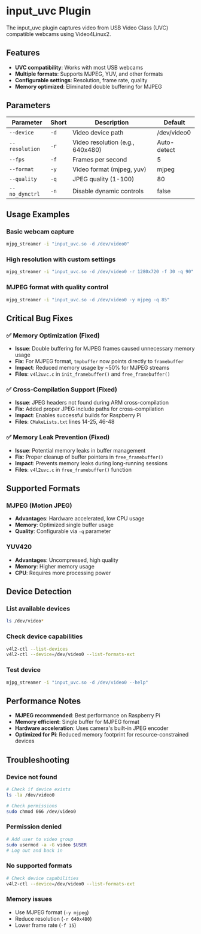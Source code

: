 # input_uvc Plugin

The input_uvc plugin captures video from USB Video Class (UVC) compatible webcams using Video4Linux2.

## Features

- **UVC compatibility**: Works with most USB webcams
- **Multiple formats**: Supports MJPEG, YUV, and other formats
- **Configurable settings**: Resolution, frame rate, quality
- **Memory optimized**: Eliminated double buffering for MJPEG

## Parameters

| Parameter | Short | Description | Default |
|-----------|-------|-------------|---------|
| `--device` | `-d` | Video device path | /dev/video0 |
| `--resolution` | `-r` | Video resolution (e.g., 640x480) | Auto-detect |
| `--fps` | `-f` | Frames per second | 5 |
| `--format` | `-y` | Video format (mjpeg, yuv) | mjpeg |
| `--quality` | `-q` | JPEG quality (1-100) | 80 |
| `--no_dynctrl` | `-n` | Disable dynamic controls | false |

## Usage Examples

### Basic webcam capture
```bash
mjpg_streamer -i "input_uvc.so -d /dev/video0"
```

### High resolution with custom settings
```bash
mjpg_streamer -i "input_uvc.so -d /dev/video0 -r 1280x720 -f 30 -q 90"
```

### MJPEG format with quality control
```bash
mjpg_streamer -i "input_uvc.so -d /dev/video0 -y mjpeg -q 85"
```

## Critical Bug Fixes

### ✅ Memory Optimization (Fixed)
- **Issue**: Double buffering for MJPEG frames caused unnecessary memory usage
- **Fix**: For MJPEG format, `tmpbuffer` now points directly to `framebuffer`
- **Impact**: Reduced memory usage by ~50% for MJPEG streams
- **Files**: `v4l2uvc.c` in `init_framebuffer()` and `free_framebuffer()`

### ✅ Cross-Compilation Support (Fixed)
- **Issue**: JPEG headers not found during ARM cross-compilation
- **Fix**: Added proper JPEG include paths for cross-compilation
- **Impact**: Enables successful builds for Raspberry Pi
- **Files**: `CMakeLists.txt` lines 14-25, 46-48

### ✅ Memory Leak Prevention (Fixed)
- **Issue**: Potential memory leaks in buffer management
- **Fix**: Proper cleanup of buffer pointers in `free_framebuffer()`
- **Impact**: Prevents memory leaks during long-running sessions
- **Files**: `v4l2uvc.c` in `free_framebuffer()` function

## Supported Formats

### MJPEG (Motion JPEG)
- **Advantages**: Hardware accelerated, low CPU usage
- **Memory**: Optimized single buffer usage
- **Quality**: Configurable via `-q` parameter

### YUV420
- **Advantages**: Uncompressed, high quality
- **Memory**: Higher memory usage
- **CPU**: Requires more processing power

## Device Detection

### List available devices
```bash
ls /dev/video*
```

### Check device capabilities
```bash
v4l2-ctl --list-devices
v4l2-ctl --device=/dev/video0 --list-formats-ext
```

### Test device
```bash
mjpg_streamer -i "input_uvc.so -d /dev/video0 --help"
```

## Performance Notes

- **MJPEG recommended**: Best performance on Raspberry Pi
- **Memory efficient**: Single buffer for MJPEG format
- **Hardware acceleration**: Uses camera's built-in JPEG encoder
- **Optimized for Pi**: Reduced memory footprint for resource-constrained devices

## Troubleshooting

### Device not found
```bash
# Check if device exists
ls -la /dev/video0

# Check permissions
sudo chmod 666 /dev/video0
```

### Permission denied
```bash
# Add user to video group
sudo usermod -a -G video $USER
# Log out and back in
```

### No supported formats
```bash
# Check device capabilities
v4l2-ctl --device=/dev/video0 --list-formats-ext
```

### Memory issues
- Use MJPEG format (`-y mjpeg`)
- Reduce resolution (`-r 640x480`)
- Lower frame rate (`-f 15`)